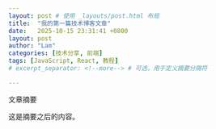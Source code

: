 ```yaml
---
layout: post # 使用 _layouts/post.html 布局
title:  "我的第一篇技术博客文章"
date:   2025-10-15 23:31:41 +0800
layout: post
author: "Lam"
categories: [技术分享, 前端]
tags: [JavaScript, React, 教程]
# excerpt_separator: <!--more--> # 可选，用于定义摘要分隔符

---
```

文章摘要

<!--more-->

这是摘要之后的内容。


